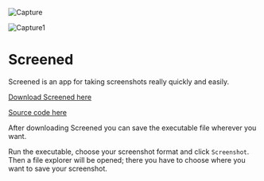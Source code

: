 ![Capture](https://user-images.githubusercontent.com/95244851/149912537-2f23a230-b53f-4006-ad2a-ec0985afc20d.PNG)




![Capture1](https://user-images.githubusercontent.com/95244851/149912543-de3788d8-bb97-4974-8d34-01d8f00d962e.PNG)
# Screened
Screened is an app for taking screenshots really quickly and easily.

[Download Screened here](https://github.com/k-ulyanov/Screened/releases)

[Source code here](https://github.com/k-ulyanov/Screened/blob/main/Screened.py)

After downloading Screened you can save the executable file wherever you want.

Run the executable, choose your screenshot format and click `Screenshot`. Then a file explorer will be opened; there you have to choose where you want to save your screenshot.
